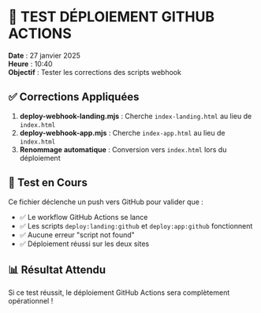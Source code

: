 # 🧪 TEST DÉPLOIEMENT GITHUB ACTIONS

**Date** : 27 janvier 2025  
**Heure** : 10:40  
**Objectif** : Tester les corrections des scripts webhook

## ✅ Corrections Appliquées

1. **deploy-webhook-landing.mjs** : Cherche `index-landing.html` au lieu de `index.html`
2. **deploy-webhook-app.mjs** : Cherche `index-app.html` au lieu de `index.html`
3. **Renommage automatique** : Conversion vers `index.html` lors du déploiement

## 🎯 Test en Cours

Ce fichier déclenche un push vers GitHub pour valider que :
- ✅ Le workflow GitHub Actions se lance
- ✅ Les scripts `deploy:landing:github` et `deploy:app:github` fonctionnent
- ✅ Aucune erreur "script not found"
- ✅ Déploiement réussi sur les deux sites

## 📊 Résultat Attendu

Si ce test réussit, le déploiement GitHub Actions sera complètement opérationnel ! 
